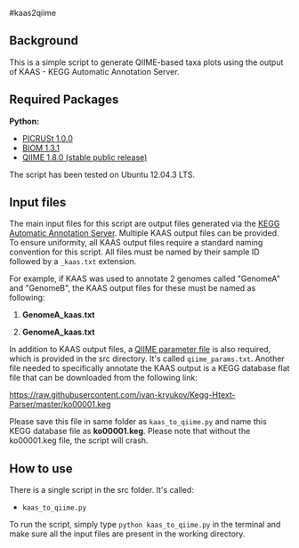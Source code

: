 #kaas2qiime

Background
------

This is a simple script to generate QIIME-based taxa plots using the output of KAAS - KEGG Automatic Annotation Server. 

Required Packages
------

**Python:**

- [PICRUSt 1.0.0](http://picrust.github.io/picrust/install.html#install)
- [BIOM 1.3.1](http://biom-format.org/)
- [QIIME 1.8.0 (stable public release)](https://github.com/qiime/qiime-deploy)

The script has been tested on Ubuntu 12.04.3 LTS.

Input files
------

The main input files for this script are output files generated via the [KEGG Automatic Annotation Server](http://www.genome.jp/kegg/kaas/). Multiple KAAS output files can be provided. To ensure uniformity, all KAAS output files require a standard naming convention for this script. All files must be named by their sample ID followed by a ```_kaas.txt``` extension.

For example, if KAAS was used to annotate 2 genomes called "GenomeA" and "GenomeB", the KAAS output files for these must be named as following:

1) **GenomeA_kaas.txt**

2) **GenomeA_kaas.txt**

In addition to KAAS output files, a [QIIME parameter file](http://qiime.org/documentation/qiime_parameters_files.html) is also required, which is provided in the src directory. It's called ```qiime_params.txt```. Another file needed to specifically annotate the KAAS output is a KEGG database flat file that can be downloaded from the following link:

https://raw.githubusercontent.com/ivan-kryukov/Kegg-Htext-Parser/master/ko00001.keg

Please save this file in same folder as ```kaas_to_qiime.py``` and name this KEGG database file as **ko00001.keg**. Please note that without the ko00001.keg file, the script will crash.

How to use
------

There is a single script in the src folder. It's called:

- ```kaas_to_qiime.py```

To run the script, simply type ```python kaas_to_qiime.py``` in the terminal and make sure all the input files are present in the working directory. 
